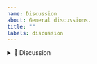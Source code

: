 ```yaml
---
name: Discussion
about: General discussions.
title: ""
labels: discussion
---
```


<details>
<summary>💭 Discussion</summary>

Talk anything about TypeScript or its Type System.

</details>
